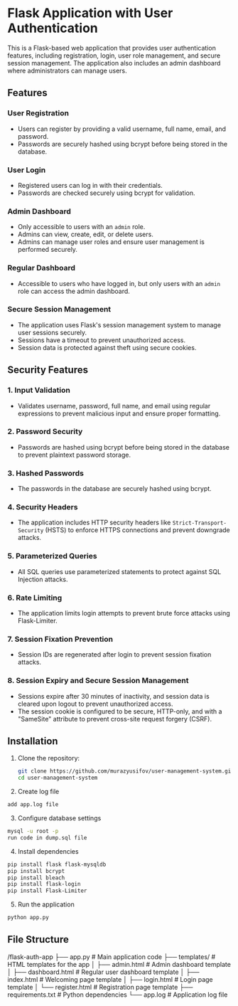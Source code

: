 # Flask Application with User Authentication

This is a Flask-based web application that provides user authentication features, including registration, login, user role management, and secure session management. The application also includes an admin dashboard where administrators can manage users.

## Features

### User Registration
- Users can register by providing a valid username, full name, email, and password.
- Passwords are securely hashed using bcrypt before being stored in the database.

### User Login
- Registered users can log in with their credentials.
- Passwords are checked securely using bcrypt for validation.

### Admin Dashboard
- Only accessible to users with an `admin` role.
- Admins can view, create, edit, or delete users.
- Admins can manage user roles and ensure user management is performed securely.

### Regular Dashboard
- Accessible to users who have logged in, but only users with an `admin` role can access the admin dashboard.
  
### Secure Session Management
- The application uses Flask's session management system to manage user sessions securely.
- Sessions have a timeout to prevent unauthorized access.
- Session data is protected against theft using secure cookies.
  
## Security Features

### 1. **Input Validation**
   - Validates username, password, full name, and email using regular expressions to prevent malicious input and ensure proper formatting.

### 2. **Password Security**
   - Passwords are hashed using bcrypt before being stored in the database to prevent plaintext password storage.

### 3. **Hashed Passwords**
   - The passwords in the database are securely hashed using bcrypt.

### 4. **Security Headers**
   - The application includes HTTP security headers like `Strict-Transport-Security` (HSTS) to enforce HTTPS connections and prevent downgrade attacks.

### 5. **Parameterized Queries**
   - All SQL queries use parameterized statements to protect against SQL Injection attacks.

### 6. **Rate Limiting**
   - The application limits login attempts to prevent brute force attacks using Flask-Limiter.

### 7. **Session Fixation Prevention**
   - Session IDs are regenerated after login to prevent session fixation attacks.

### 8. **Session Expiry and Secure Session Management**
   - Sessions expire after 30 minutes of inactivity, and session data is cleared upon logout to prevent unauthorized access.
   - The session cookie is configured to be secure, HTTP-only, and with a "SameSite" attribute to prevent cross-site request forgery (CSRF).

## Installation

1. Clone the repository:
   ```bash
   git clone https://github.com/murazyusifov/user-management-system.git
   cd user-management-system
   ```

2. Create log file
```bash
add app.log file
```

3. Configure database settings
```bash
mysql -u root -p
run code in dump.sql file
```

4. Install dependencies
```bash
pip install flask flask-mysqldb 
pip install bcrypt
pip install bleach
pip install flask-login
pip install Flask-Limiter
```

5. Run the application
```bash
python app.py
```

## File Structure
/flask-auth-app
├── app.py              # Main application code
├── templates/          # HTML templates for the app
│   ├── admin.html      # Admin dashboard template
│   ├── dashboard.html  # Regular user dashboard template
│   ├── index.html      # Welcoming page template
│   ├── login.html      # Login page template
│   └── register.html   # Registration page template
├── requirements.txt    # Python dependencies
└── app.log             # Application log file

